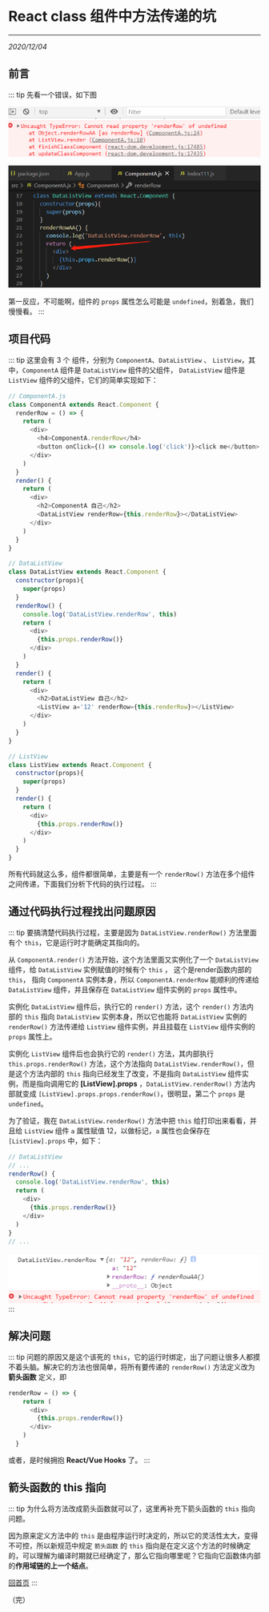 # React class 组件中方法传递的坑
---
*2020/12/04*

## 前言

::: tip
  先看一个错误，如下图

  ![error1](./assets/error1.jpg)

  ![error2](./assets/error2.jpg)

  第一反应，不可能啊，组件的 `props` 属性怎么可能是 `undefined`，别着急，我们慢慢看。
:::

## 项目代码

::: tip
  这里会有 3 个 组件，分别为 `ComponentA`、`DataListView` 、 `ListView`，其中，`ComponentA` 组件是 `DataListView` 组件的父组件， `DataListView` 组件是 `ListView` 组件的父组件，它们的简单实现如下：

```js
// ComponentA.js
class ComponentA extends React.Component {
  renderRow = () => {
    return (
      <div>
        <h4>ComponentA.renderRow</h4>
        <button onClick={() => console.log('click')}>click me</button>
      </div>
    )
  }
  render() {
    return (
      <div>
        <h2>ComponentA 自己</h2>
        <DataListView renderRow={this.renderRow}></DataListView>
      </div>
    )
  }
}
```

```js
// DataListView
class DataListView extends React.Component {
  constructor(props){
    super(props)
  }
  renderRow() {
    console.log('DataListView.renderRow', this)
    return (
      <div>
        {this.props.renderRow()}
      </div>
    )
  }
  render() {
    return (
      <div>
        <h2>DataListView 自己</h2>
        <ListView a='12' renderRow={this.renderRow}></ListView>
      </div>
    )
  }
}
```

```js
// ListView
class ListView extends React.Component {
  constructor(props){
    super(props)
  }
  render() {
    return (
      <div>
        {this.props.renderRow()}
      </div>
    )
  }
}
```

  所有代码就这么多，组件都很简单，主要是有一个 `renderRow()` 方法在多个组件之间传递，下面我们分析下代码的执行过程。
:::

## 通过代码执行过程找出问题原因

::: tip
  要搞清楚代码执行过程，主要是因为 `DataListView.renderRow()` 方法里面有个 `this`，它是运行时才能确定其指向的。

  从 `ComponentA.render()` 方法开始，这个方法里面又实例化了一个 `DataListView` 组件，给 `DataListView` 实例赋值的时候有个 `this` ， 这个是render函数内部的 `this`， 指向 `ComponentA` 实例本身，所以 `ComponentA.renderRow` 能顺利的传递给 `DataListView` 组件，并且保存在 `DataListView` 组件实例的 `props` 属性中。

  实例化 `DataListView` 组件后，执行它的 `render()` 方法，这个 `render()` 方法内部的 `this` 指向 `DataListView` 实例本身，所以它也能将 `DataListView` 实例的 `renderRow()` 方法传递给 `ListView` 组件实例，并且挂载在 `ListView` 组件实例的 `props` 属性上。

  实例化 `ListView` 组件后也会执行它的 `render()` 方法，其内部执行 `this.props.renderRow()` 方法，这个方法指向 `DataListView.renderRow()`，但是这个方法内部的 `this` 指向已经发生了改变，不是指向 `DataListView` 组件实例，而是指向调用它的 **[ListView].props** ，`DataListView.renderRow()` 方法内部就变成 `[ListView].props.props.renderRow()`，很明显，第二个 `props` 是 `undefined`。

  为了验证，我在 `DataListView.renderRow()` 方法中把 `this` 给打印出来看看，并且给 `ListView` 组件 `a` 属性赋值 12，以做标记，`a` 属性也会保存在 `[ListView].props` 中，如下：

```js
// DataListView
// ...
renderRow() {
  console.log('DataListView.renderRow', this)
  return (
    <div>
      {this.props.renderRow()}
    </div>
  )
}
// ...
```

  ![error3](./assets/error3.jpg)
:::

## 解决问题

::: tip
  问题的原因又是这个该死的 `this`，它的运行时绑定，出了问题让很多人都摸不着头脑。解决它的方法也很简单，将所有要传递的 `renderRow()` 方法定义改为 **箭头函数** 定义，即

```js
renderRow = () => {
    return (
      <div>
        {this.props.renderRow()}
      </div>
    )
  }
```

  或者，是时候拥抱 **React/Vue Hooks** 了。
:::

## 箭头函数的 this 指向

::: tip
  为什么将方法改成箭头函数就可以了，这里再补充下箭头函数的 `this` 指向问题。

  因为原来定义方法中的 `this` 是由程序运行时决定的，所以它的灵活性太大，变得不可控，所以新规范中规定 `箭头函数` 的 `this` 指向是在定义这个方法的时候确定的，可以理解为编译时期就已经确定了，那么它指向哪里呢？它指向它函数体内部的**作用域链的上一个结点**。

  [回首页](/frontend)
:::

（完）